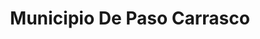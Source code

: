 ---
title: Municipio De Paso Carrasco
url: /municipio-de-paso-carrasco/
latitude: -34.858
longitude: -56.052
---